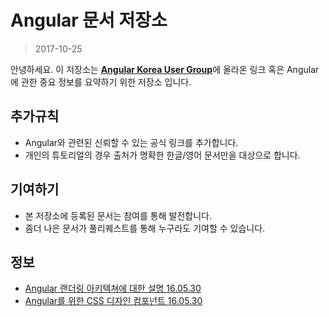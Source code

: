 # Angular 문서 저장소 #
> 2017-10-25

안녕하세요. 이 저장소는 [**Angular Korea User Group**](https://www.facebook.com/groups/angularkorea/)에 올라온 링크 혹은 Angular에 관한 중요 정보를 요약하기 위한 저장소 입니다.



## 추가규칙 ##

- Angular와 관련된 신뢰할 수 있는 공식 링크를 추가합니다.
- 개인의 튜토리얼의 경우 출처가 명확한 한글/영어 문서만을 대상으로 합니다.



## 기여하기 ##

- 본 저장소에 등록된 문서는 참여를 통해 발전합니다. 
- 좀더 나은 문서가 풀리퀘스트를 통해 누구라도 기여할 수 있습니다.



## 정보 ##

- [Angular 랜더링 아키텍쳐에 대한 설명 16.05.30](https://docs.google.com/document/d/1M9FmT05Q6qpsjgvH1XvCm840yn2eWEg0PMskSQz7k4E/edit)	
- [Angular를 위한 CSS 디자인 컴포넌트 16.05.30](https://github.com/angular/material2/blob/master/CHANGELOG.md)
